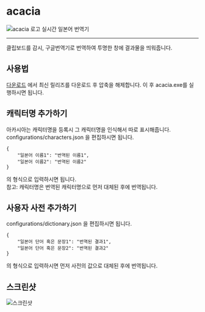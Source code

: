 # acacia
![acacia 로고](http://i.imgur.com/7EHaoJ5.png)
실시간 일본어 번역기

---
클립보드를 감시, 구글번역기로 번역하여 투명한 창에 결과물을 띄워줍니다.

## 사용법
[다운로드](https://github.com/HelloWorld017/releases/) 에서 최신 릴리즈를 다운로드 후 압축을 해제합니다.
이 후 acacia.exe를 실행하시면 됩니다.

## 캐릭터명 추가하기
아카시아는 캐릭터명을 등록시 그 캐릭터명을 인식해서 따로 표시해줍니다. configurations/characters.json 을 편집하시면 됩니다.
```
{
	"일본어 이름1": "번역된 이름1",
	"일본어 이름2": "번역된 이름2"
}
```
의 형식으로 입력하시면 됩니다.  
참고: 캐릭터명은 번역된 캐릭터명으로 먼저 대체된 후에 번역됩니다.

## 사용자 사전 추가하기
configurations/dictionary.json 을 편집하시면 됩니다.
```
{
	"일본어 단어 혹은 문장1": "번역된 결과1",
	"일본어 단어 혹은 문장2": "번역된 결과2"
}
```
의 형식으로 입력하시면 먼저 사전의 값으로 대체된 후에 번역됩니다.

## 스크린샷
![스크린샷](http://i.imgur.com/mqMh3bs.jpg)

